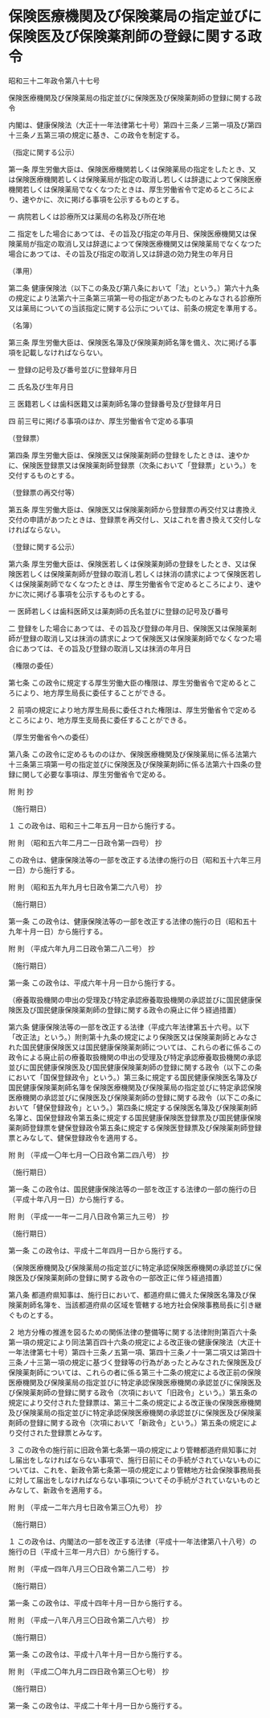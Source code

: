 # 保険医療機関及び保険薬局の指定並びに保険医及び保険薬剤師の登録に関する政令

昭和三十二年政令第八十七号

保険医療機関及び保険薬局の指定並びに保険医及び保険薬剤師の登録に関する政令

内閣は、健康保険法（大正十一年法律第七十号）第四十三条ノ三第一項及び第四十三条ノ五第三項の規定に基き、この政令を制定する。

（指定に関する公示）

第一条 厚生労働大臣は、保険医療機関若しくは保険薬局の指定をしたとき、又は保険医療機関若しくは保険薬局が指定の取消し若しくは辞退によつて保険医療機関若しくは保険薬局でなくなつたときは、厚生労働省令で定めるところにより、速やかに、次に掲げる事項を公示するものとする。

一 病院若しくは診療所又は薬局の名称及び所在地

二 指定をした場合にあつては、その旨及び指定の年月日、保険医療機関又は保険薬局が指定の取消し又は辞退によつて保険医療機関又は保険薬局でなくなつた場合にあつては、その旨及び指定の取消し又は辞退の効力発生の年月日

（準用）

第二条 健康保険法（以下この条及び第八条において「法」という。）第六十九条の規定により法第六十三条第三項第一号の指定があつたものとみなされる診療所又は薬局についての当該指定に関する公示については、前条の規定を準用する。

（名簿）

第三条 厚生労働大臣は、保険医名簿及び保険薬剤師名簿を備え、次に掲げる事項を記載しなければならない。

一 登録の記号及び番号並びに登録年月日

二 氏名及び生年月日

三 医籍若しくは歯科医籍又は薬剤師名簿の登録番号及び登録年月日

四 前三号に掲げる事項のほか、厚生労働省令で定める事項

（登録票）

第四条 厚生労働大臣は、保険医又は保険薬剤師の登録をしたときは、速やかに、保険医登録票又は保険薬剤師登録票（次条において「登録票」という。）を交付するものとする。

（登録票の再交付等）

第五条 厚生労働大臣は、保険医又は保険薬剤師から登録票の再交付又は書換え交付の申請があつたときは、登録票を再交付し、又はこれを書き換えて交付しなければならない。

（登録に関する公示）

第六条 厚生労働大臣は、保険医若しくは保険薬剤師の登録をしたとき、又は保険医若しくは保険薬剤師が登録の取消し若しくは抹消の請求によつて保険医若しくは保険薬剤師でなくなつたときは、厚生労働省令で定めるところにより、速やかに次に掲げる事項を公示するものとする。

一 医師若しくは歯科医師又は薬剤師の氏名並びに登録の記号及び番号

二 登録をした場合にあつては、その旨及び登録の年月日、保険医又は保険薬剤師が登録の取消し又は抹消の請求によつて保険医又は保険薬剤師でなくなつた場合にあつては、その旨及び登録の取消し又は抹消の年月日

（権限の委任）

第七条 この政令に規定する厚生労働大臣の権限は、厚生労働省令で定めるところにより、地方厚生局長に委任することができる。

２ 前項の規定により地方厚生局長に委任された権限は、厚生労働省令で定めるところにより、地方厚生支局長に委任することができる。

（厚生労働省令への委任）

第八条 この政令に定めるもののほか、保険医療機関及び保険薬局に係る法第六十三条第三項第一号の指定並びに保険医及び保険薬剤師に係る法第六十四条の登録に関して必要な事項は、厚生労働省令で定める。

附 則 抄

（施行期日）

１ この政令は、昭和三十二年五月一日から施行する。

附 則 （昭和五六年二月二一日政令第一四号） 抄

この政令は、健康保険法等の一部を改正する法律の施行の日（昭和五十六年三月一日）から施行する。

附 則 （昭和五九年九月七日政令第二六八号） 抄

（施行期日）

第一条 この政令は、健康保険法等の一部を改正する法律の施行の日（昭和五十九年十月一日）から施行する。

附 則 （平成六年九月二日政令第二八二号） 抄

（施行期日）

第一条 この政令は、平成六年十月一日から施行する。

（療養取扱機関の申出の受理及び特定承認療養取扱機関の承認並びに国民健康保険医及び国民健康保険薬剤師の登録に関する政令の廃止に伴う経過措置）

第六条 健康保険法等の一部を改正する法律（平成六年法律第五十六号。以下「改正法」という。）附則第十九条の規定により保険医又は保険薬剤師とみなされた国民健康保険医又は国民健康保険薬剤師については、これらの者に係るこの政令による廃止前の療養取扱機関の申出の受理及び特定承認療養取扱機関の承認並びに国民健康保険医及び国民健康保険薬剤師の登録に関する政令（以下この条において「国保登録政令」という。）第三条に規定する国民健康保険医名簿及び国民健康保険薬剤師名簿を保険医療機関及び保険薬局の指定並びに特定承認保険医療機関の承認並びに保険医及び保険薬剤師の登録に関する政令（以下この条において「健保登録政令」という。）第四条に規定する保険医名簿及び保険薬剤師名簿と、国保登録政令第五条に規定する国民健康保険医登録票及び国民健康保険薬剤師登録票を健保登録政令第五条に規定する保険医登録票及び保険薬剤師登録票とみなして、健保登録政令を適用する。

附 則 （平成一〇年七月一〇日政令第二四八号） 抄

（施行期日）

第一条 この政令は、国民健康保険法等の一部を改正する法律の一部の施行の日（平成十年八月一日）から施行する。

附 則 （平成一一年一二月八日政令第三九三号） 抄

（施行期日）

第一条 この政令は、平成十二年四月一日から施行する。

（保険医療機関及び保険薬局の指定並びに特定承認保険医療機関の承認並びに保険医及び保険薬剤師の登録に関する政令の一部改正に伴う経過措置）

第八条 都道府県知事は、施行日において、都道府県に備えた保険医名簿及び保険薬剤師名簿を、当該都道府県の区域を管轄する地方社会保険事務局長に引き継ぐものとする。

２ 地方分権の推進を図るための関係法律の整備等に関する法律附則第百六十条第一項の規定により同法第百四十六条の規定による改正後の健康保険法（大正十一年法律第七十号）第四十三条ノ五第一項、第四十三条ノ十一第二項又は第四十三条ノ十三第一項の規定に基づく登録等の行為があったとみなされた保険医及び保険薬剤師については、これらの者に係る第三十二条の規定による改正前の保険医療機関及び保険薬局の指定並びに特定承認保険医療機関の承認並びに保険医及び保険薬剤師の登録に関する政令（次項において「旧政令」という。）第五条の規定により交付された登録票は、第三十二条の規定による改正後の保険医療機関及び保険薬局の指定並びに特定承認保険医療機関の承認並びに保険医及び保険薬剤師の登録に関する政令（次項において「新政令」という。）第五条の規定により交付された登録票とみなす。

３ この政令の施行前に旧政令第七条第一項の規定により管轄都道府県知事に対し届出をしなければならない事項で、施行日前にその手続がされていないものについては、これを、新政令第七条第一項の規定により管轄地方社会保険事務局長に対して届出をしなければならない事項についてその手続がされていないものとみなして、新政令を適用する。

附 則 （平成一二年六月七日政令第三〇九号） 抄

（施行期日）

１ この政令は、内閣法の一部を改正する法律（平成十一年法律第八十八号）の施行の日（平成十三年一月六日）から施行する。

附 則 （平成一四年八月三〇日政令第二八二号） 抄

（施行期日）

第一条 この政令は、平成十四年十月一日から施行する。

附 則 （平成一八年八月三〇日政令第二八六号） 抄

（施行期日）

第一条 この政令は、平成十八年十月一日から施行する。

附 則 （平成二〇年九月二四日政令第三〇七号） 抄

（施行期日）

第一条 この政令は、平成二十年十月一日から施行する。
